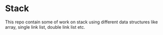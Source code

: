 # Stack
This repo contain some of work on stack using different data structures like array, single link list, double link list etc.
